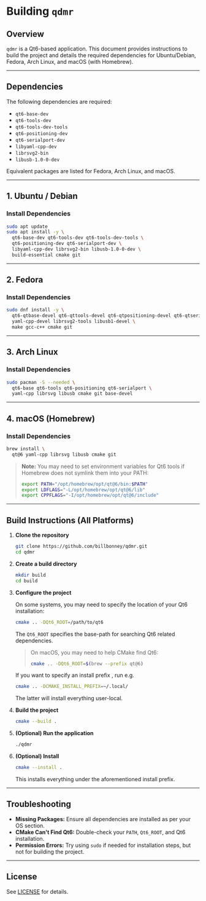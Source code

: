 # Building `qdmr`

## Overview

`qdmr` is a Qt6-based application. This document provides instructions to build the project and details the required dependencies for Ubuntu/Debian, Fedora, Arch Linux, and macOS (with Homebrew).

---

## Dependencies

The following dependencies are required:

- `qt6-base-dev`
- `qt6-tools-dev`
- `qt6-tools-dev-tools`
- `qt6-positioning-dev`
- `qt6-serialport-dev`
- `libyaml-cpp-dev`
- `librsvg2-bin`
- `libusb-1.0-0-dev`

Equivalent packages are listed for Fedora, Arch Linux, and macOS.

---

## 1. Ubuntu / Debian

### **Install Dependencies**

```sh
sudo apt update
sudo apt install -y \
  qt6-base-dev qt6-tools-dev qt6-tools-dev-tools \
  qt6-positioning-dev qt6-serialport-dev \
  libyaml-cpp-dev librsvg2-bin libusb-1.0-0-dev \
  build-essential cmake git
```

---

## 2. Fedora

### **Install Dependencies**

```sh
sudo dnf install -y \
  qt6-qtbase-devel qt6-qttools-devel qt6-qtpositioning-devel qt6-qtserialport-devel \
  yaml-cpp-devel librsvg2-tools libusb1-devel \
  make gcc-c++ cmake git
```

---

## 3. Arch Linux

### **Install Dependencies**

```sh
sudo pacman -S --needed \
  qt6-base qt6-tools qt6-positioning qt6-serialport \
  yaml-cpp librsvg libusb cmake git base-devel
```

---

## 4. macOS (Homebrew)

### **Install Dependencies**

```sh
brew install \
  qt@6 yaml-cpp librsvg libusb cmake git
```

> **Note:** You may need to set environment variables for Qt6 tools if Homebrew does not symlink them into your PATH:
>
> ```sh
> export PATH="/opt/homebrew/opt/qt@6/bin:$PATH"
> export LDFLAGS="-L/opt/homebrew/opt/qt@6/lib"
> export CPPFLAGS="-I/opt/homebrew/opt/qt@6/include"
> ```

---

## Build Instructions (All Platforms)

1. **Clone the repository**

   ```sh
   git clone https://github.com/billbonney/qdmr.git
   cd qdmr
   ```

2. **Create a build directory**

   ```sh
   mkdir build
   cd build
   ```

3. **Configure the project**

   On some systems, you may need to specify the location of your Qt6 installation:
   ```sh
   cmake .. -DQt6_ROOT=/path/to/qt6
   ```
   The `Qt6_ROOT` specifies the base-path for searching Qt6 related dependencies.

   > On macOS, you may need to help CMake find Qt6:
   > ```sh
   > cmake .. -DQt6_ROOT=$(brew --prefix qt@6)
   > ```

   If you want to specify an install prefix , run e.g. 
   ```sh
   cmake .. -DCMAKE_INSTALL_PREFIX=~/.local/
   ```
   The latter will install everything user-local.

4. **Build the project**

   ```sh
   cmake --build .
   ```

5. **(Optional) Run the application**

   ```sh
   ./qdmr
   ```

6. **(Optional) Install**

   ```sh 
   cmake --install .
   ```

   This installs everything under the aforementioned install prefix.

---

## Troubleshooting

- **Missing Packages:** Ensure all dependencies are installed as per your OS section.
- **CMake Can't Find Qt6:** Double-check your `PATH`, `Qt6_ROOT`, and Qt6 installation.
- **Permission Errors:** Try using `sudo` if needed for installation steps, but not for building the project.

---

## License

See [LICENSE](LICENSE) for details.
